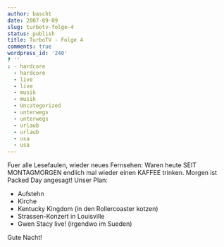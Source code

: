 ```yaml
---
author: bascht
date: 2007-09-09
slug: turbotv-folge-4
status: publish
title: TurboTV - Folge 4
comments: true
wordpress_id: '240'
? ''
: - hardcore
  - hardcore
  - live
  - live
  - musik
  - musik
  - Uncategorized
  - unterwegs
  - unterwegs
  - urlaub
  - urlaub
  - usa
  - usa
---
```


Fuer alle Lesefaulen, wieder neues Fernsehen:
Waren heute SEIT MONTAGMORGEN endlich mal wieder einen KAFFEE
trinken. Morgen ist Packed Day angesagt! Unser Plan:

-   Aufstehn
-   Kirche
-   Kentucky Kingdom (in den Rollercoaster kotzen)
-   Strassen-Konzert in Louisville
-   Gwen Stacy live! (irgendwo im Sueden)

Gute Nacht!


